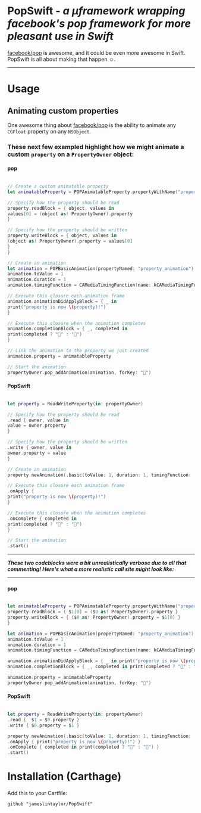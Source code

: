 # PopSwift - *a µframework wrapping facebook's pop framework for more pleasant use in Swift* 

[facebook/pop](https://github.com/facebook/pop) is awesome, and it could be even more awesome in Swift. PopSwift is all about making that happen ☺️.

---

# Usage

## Animating custom properties
One awesome thing about [facebook/pop](https://github.com/facebook/pop) is the ability to animate any `CGFloat` property on any `NSObject`.

### These next few exampled highlight how we might animate a custom `property` on a `PropertyOwner` object:

#### pop 

```swift

// Create a custom animatable property 
let animatableProperty = POPAnimatableProperty.propertyWithName("property") { property in

// Specify how the property should be read
property.readBlock = { object, values in
values[0] = (object as! PropertyOwner).property
}

// Specify how the property should be written
property.writeBlock = { object, values in
(object as! PropertyOwner).property = values[0]
}
}

// Create an animation 
let animation = POPBasicAnimation(propertyNamed: "property_animation")
animation.toValue = 1
animation.duration = 1
animation.timingFunction = CAMediaTimingFunction(name: kCAMediaTimingFunctionEaseOut)

// Execute this closure each animation frame
animation.animationDidApplyBlock = { _ in 
print("property is now \(property)!") 
}

// Execute this closure when the animation completes        
animation.completionBlock = { _, completed in 
print(completed ? "🐥" : "🐣")
}

// Link the animation to the property we just created
animation.property = animatableProperty

// Start the animation 
propertyOwner.pop_addAnimation(animation, forKey: "🔑")

```

#### PopSwift 

```swift

let property = ReadWriteProperty(in: propertyOwner)

// Specify how the property should be read
.read { owner, value in 
value = owner.property
}

// Specify how the property should be written
.write { owner, value in 
owner.property = value
}

// Create an animation
property.newAnimation(.basic(toValue: 1, duration: 1, timingFunction: .easeOut))

// Execute this closure each animation frame
.onApply { 
print("property is now \(property)!")	
}

// Execute this closure when the animation completes
.onComplete { completed in 
print(completed ? "🐥" : "🐣")
}

// Start the animation
.start()

```

---

***These two codeblocks were a bit unrealistically verbose due to all that commenting! Here's what a more realistic call site might look like:***

---

#### pop 

```swift

let animatableProperty = POPAnimatableProperty.propertyWithName("property") { property in
property.readBlock = { $1[0] = ($0 as! PropertyOwner).property }
property.writeBlock = { ($0 as! PropertyOwner).property = $1[0] }
}

let animation = POPBasicAnimation(propertyNamed: "property_animation")
animation.toValue = 1
animation.duration = 1
animation.timingFunction = CAMediaTimingFunction(name: kCAMediaTimingFunctionEaseOut)

animation.animationDidApplyBlock = { _ in print("property is now \(property)!") }
animation.completionBlock = { _, completed in print(completed ? "🐥" : "🐣") }

animation.property = animatableProperty
propertyOwner.pop_addAnimation(animation, forKey: "🔑")

```

#### PopSwift

```swift

let property = ReadWriteProperty(in: propertyOwner)
.read {  $1 = $0.property }
.write { $0.property = $1 }

property.newAnimation(.basic(toValue: 1, duration: 1, timingFunction: .easeOut))
.onApply { print("property is now \(property)!") }
.onComplete { completed in print(completed ? "🐥" : "🐣") }
.start()

```

# Installation (Carthage)
Add this to your Cartfile:

```
github "jameslintaylor/PopSwift"
```

